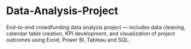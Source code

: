 # Data-Analysis-Project
End-to-end crowdfunding data analysis project — includes data cleaning, calendar table creation, KPI development, and visualization of project outcomes using Excel, Power BI, Tableau and SQL.
